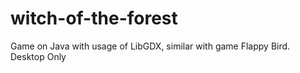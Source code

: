 # witch-of-the-forest
Game on Java with usage of LibGDX, similar with game Flappy Bird. Desktop Only
